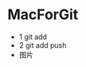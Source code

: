 # MacForGit
- 1 git add
- 2 git add push
- 图片

[image-1]:	http://n.sinaimg.cn/news/20160624/3byb-fxtmwei9270858.jpg
